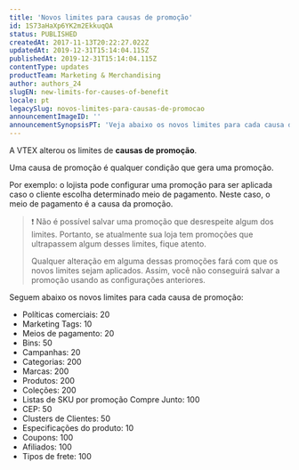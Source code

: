```yaml
---
title: 'Novos limites para causas de promoção'
id: 1S73aHaXp6YK2m2EkkuqQA
status: PUBLISHED
createdAt: 2017-11-13T20:22:27.022Z
updatedAt: 2019-12-31T15:14:04.115Z
publishedAt: 2019-12-31T15:14:04.115Z
contentType: updates
productTeam: Marketing & Merchandising
author: authors_24
slugEN: new-limits-for-causes-of-benefit
locale: pt
legacySlug: novos-limites-para-causas-de-promocao
announcementImageID: ''
announcementSynopsisPT: 'Veja abaixo os novos limites para cada causa de promoção'
---
```


A VTEX alterou os limites de **causas de promoção**. 

Uma causa de promoção é qualquer condição que gera uma promoção. 

Por exemplo: o lojista pode configurar uma promoção para ser aplicada caso o cliente escolha determinado meio de pagamento. Neste caso, o meio de pagamento é a causa da promoção.

>❗ Não é possível salvar uma promoção que desrespeite algum dos limites. Portanto, se atualmente sua loja tem promoções que ultrapassem algum desses limites, fique atento. 
>
> Qualquer alteração em alguma dessas promoções fará com que os novos limites sejam aplicados. Assim, você não conseguirá salvar a promoção usando as configurações anteriores.

Seguem abaixo os novos limites para cada causa de promoção:

- Políticas comerciais: 20
- Marketing Tags: 10
- Meios de pagamento: 20
- Bins: 50
- Campanhas: 20
- Categorias: 200
- Marcas: 200
- Produtos: 200
- Coleções: 200
- Listas de SKU por promoção Compre Junto: 100
- CEP: 50
- Clusters de Clientes: 50
- Especificações do produto: 10
- Coupons: 100
- Afiliados: 100
- Tipos de frete: 100
